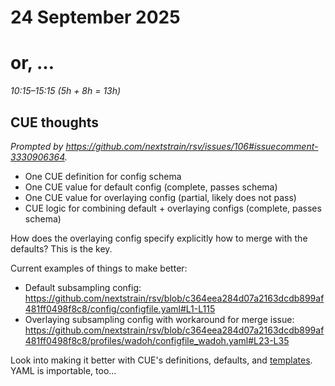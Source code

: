 # 24 September 2025
# or, …

_10:15–15:15 (5h + 8h = 13h)_  

## CUE thoughts

_Prompted by <https://github.com/nextstrain/rsv/issues/106#issuecomment-3330906364>._

- One CUE definition for config schema
- One CUE value for default config (complete, passes schema)
- One CUE value for overlaying config (partial, likely does not pass)
- CUE logic for combining default + overlaying configs (complete, passes schema)

How does the overlaying config specify explicitly how to merge with the
defaults?  This is the key.

Current examples of things to make better:

- Default subsampling config: <https://github.com/nextstrain/rsv/blob/c364eea284d07a2163dcdb899af481ff0498f8c8/config/configfile.yaml#L1-L115>
- Overlaying subsampling config with workaround for merge issue: <https://github.com/nextstrain/rsv/blob/c364eea284d07a2163dcdb899af481ff0498f8c8/profiles/wadoh/configfile_wadoh.yaml#L23-L35>

Look into making it better with CUE's definitions, defaults, and
[templates](https://cuelang.org/docs/tour/types/templates/).  YAML is
importable, too…
